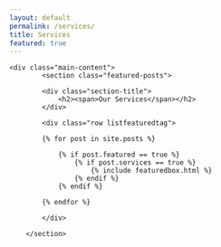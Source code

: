 ```yaml
---
layout: default
permalink: /services/
title: Services
featured: true
---
```


<div class="container">
    
    <div class="main-content">
	        <section class="featured-posts">

            <div class="section-title">
                <h2><span>Our Services</span></h2>
            </div>

            <div class="row listfeaturedtag">

            {% for post in site.posts %}

                {% if post.featured == true %}
					{% if post.services == true %}
						{% include featuredbox.html %}
					{% endif %}
                {% endif %}

            {% endfor %}

            </div>

        </section>
	
</div>
</div>